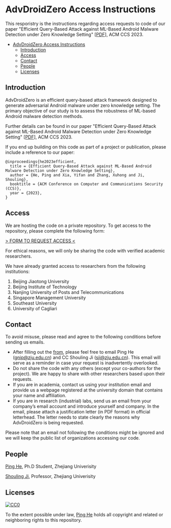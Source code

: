 # AdvDroidZero Access Instructions

This resporistry is the instructions regarding access requests to code of our paper "Efficient Query-Based Attack against ML-Based Android Malware Detection under Zero Knowledge Setting" [[PDF](https://arxiv.org/pdf/2309.01866.pdf)], ACM CCS 2023.

- [AdvDroidZero Access Instructions](#advdroidzero-access-instructions)
  - [Introduction](#introduction)
  - [Access](#access)
  - [Contact](#contact)
  - [People](#people)
  - [Licenses](#licenses)


## Introduction

AdvDroidZero is an efficient query-based attack framework designed to generate adversarial Android malware under zero knowledge setting.
The primary objective of our study is to assess the robustness of ML-based Android malware detection methods.

Further details can be found in our paper "Efficient Query-Based Attack against ML-Based Android Malware Detection under Zero Knowledge Setting" [[PDF](https://arxiv.org/pdf/2309.01866.pdf)], ACM CCS 2023.

If you end up building on this code as part of a project or publication, please include a reference to our paper:

```
@inproceedings{he2023efficient,
  title = {Efficient Query-Based Attack against ML-Based Android Malware Detection under Zero Knowledge Setting},
  author = {He, Ping and Xia, Yifan and Zhang, Xuhong and Ji, Shouling},
  booktitle = {ACM Conference on Computer and Communications Security (CCS)},
  year = {2023},
}
```

## Access

We are hosting the code on a private repository. To get access to the repository, please complete the following form: 

[> FORM TO REQUEST ACCESS <](https://forms.gle/WKWUjHRpNJX8BsnP8)

For ethical reasons, we will only be sharing the code with verified academic researchers.

We have already granted access to researchers from the following institutions:

1. Beijing Jiaotong University
2. Beijing Institute of Technology
3. Nanjing University of Posts and Telecommunications
4. Singapore Management University
5. Southeast University
6. University of Cagliari


## Contact

To avoid misuse, please read and agree to the following conditions before sending us emails.

- After filling out the [from](https://forms.gle/WKWUjHRpNJX8BsnP8), please feel free to email Ping He (gnip@zju.edu.cn) and CC Shouling Ji (sji@zju.edu.cn). This email will serve as a reminder in case your request is inadvertently overlooked.
- Do not share the code with any others (except your co-authors for the project). We are happy to share with other researchers based upon their requests.
- If you are in academia, contact us using your institution email and provide us a webpage registered at the university domain that contains your name and affiliation.
- If you are in research (industrial) labs, send us an email from your company’s email account and introduce yourself and company. In the email, please attach a justification letter (in PDF format) in official letterhead. The letter needs to state clearly the reasons why AdvDroidZero is being requested.

Please note that an email not following the conditions might be ignored and we will keep the public list of organizations accessing our code.

## People

[Ping He](https://gnip.website/), Ph.D Student, Zhejiang Univerisity

[Shouling Ji](https://person.zju.edu.cn/en/sji), Professor, Zhejiang Univerisity

## Licenses

[![CC0](http://i.creativecommons.org/p/zero/1.0/88x31.png)](http://creativecommons.org/publicdomain/zero/1.0/)

To the extent possible under law, [Ping He](https://gnip.website/) holds all copyright and related or neighboring rights to this repository.
